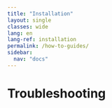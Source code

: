 ```yaml
---
title: "Installation"
layout: single
classes: wide
lang: en
lang-ref: installation
permalink: /how-to-guides/
sidebar:
  nav: "docs"
---
```


Troubleshooting
===============
